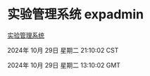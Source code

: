 # 实验管理系统 expadmin
[实验管理系统](http://219.139.197.74:56808/expadmin-782313d2-e1b1-4ea7-932e-3a55e6a1a4d0/)

2024年 10月 29日 星期二 21:10:02 CST

2024年 10月 29日 星期二 13:10:02 GMT

